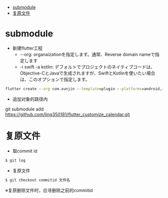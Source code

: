 - [submodule](#submodule)
- [复原文件](#复原文件)
# submodule

- 新建flutter工程
    - --org: organaizationを指定します。通常、Reverse domain nameで指定します
    - -i swift -a kotlin: デフォルトでプロジェクトのネイティブコードは、Objective-CとJavaで生成されますが、SwiftとKotlinを使いたい場合は、このオプションで指定します。

``` cmd
flutter create --org com.xunjin --template=plugin --platforms=android,ios -a kotlin -i swift flutter-common

```

- 追加对象的路径内

git submodule add https://github.com/ling350181/flutter_customize_calendar.git

# 复原文件

- 取commit id
``` cmd
$ git log
```

- 复原文件
``` cmd
$ git checkout commitid 文件名
```
※复原删除文件时，应寻删除之前的commitid